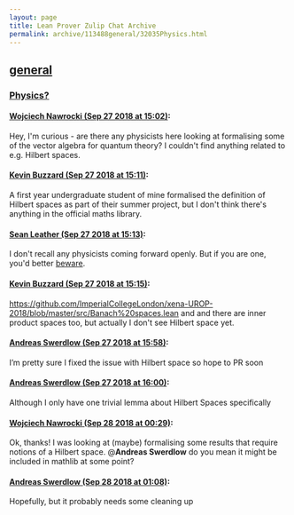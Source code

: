 ```yaml
---
layout: page
title: Lean Prover Zulip Chat Archive 
permalink: archive/113488general/32035Physics.html
---
```


## [general](index.html)
### [Physics?](32035Physics.html)

#### [Wojciech Nawrocki (Sep 27 2018 at 15:02)](https://leanprover.zulipchat.com/#narrow/stream/113488-general/topic/Physics?/near/134742787):
Hey, I'm curious - are there any physicists here looking at formalising some of the vector algebra for quantum theory? I couldn't find anything related to e.g. Hilbert spaces.

#### [Kevin Buzzard (Sep 27 2018 at 15:11)](https://leanprover.zulipchat.com/#narrow/stream/113488-general/topic/Physics?/near/134743245):
A first year undergraduate student of mine formalised the definition of Hilbert spaces as part of their summer project, but I don't think there's anything in the official maths library.

#### [Sean Leather (Sep 27 2018 at 15:13)](https://leanprover.zulipchat.com/#narrow/stream/113488-general/topic/Physics?/near/134743354):
I don't recall any physicists coming forward openly. But if you are one, you'd better [beware](https://leanprover.zulipchat.com/#narrow/stream/116395-maths/subject/physics.20attack/near/134230265).

#### [Kevin Buzzard (Sep 27 2018 at 15:15)](https://leanprover.zulipchat.com/#narrow/stream/113488-general/topic/Physics?/near/134743483):
https://github.com/ImperialCollegeLondon/xena-UROP-2018/blob/master/src/Banach%20spaces.lean and and there are inner product spaces too, but actually I don't see Hilbert space yet.

#### [Andreas Swerdlow (Sep 27 2018 at 15:58)](https://leanprover.zulipchat.com/#narrow/stream/113488-general/topic/Physics?/near/134746069):
I’m pretty sure I fixed the issue with Hilbert space so hope to PR soon

#### [Andreas Swerdlow (Sep 27 2018 at 16:00)](https://leanprover.zulipchat.com/#narrow/stream/113488-general/topic/Physics?/near/134746268):
Although I only have one trivial lemma about Hilbert Spaces specifically

#### [Wojciech Nawrocki (Sep 28 2018 at 00:29)](https://leanprover.zulipchat.com/#narrow/stream/113488-general/topic/Physics?/near/134777737):
Ok, thanks! I was looking at (maybe) formalising some results that require notions of a Hilbert space.
@**Andreas Swerdlow** do you mean it might be included in mathlib at some point?

#### [Andreas Swerdlow (Sep 28 2018 at 01:08)](https://leanprover.zulipchat.com/#narrow/stream/113488-general/topic/Physics?/near/134779717):
Hopefully, but it probably needs some cleaning up

